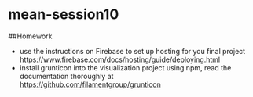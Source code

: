 # mean-session10

##Homework
* use the instructions on Firebase to set up hosting for you final project https://www.firebase.com/docs/hosting/guide/deploying.html
* install grunticon into the visualization project using npm, read the documentation thoroughly at https://github.com/filamentgroup/grunticon
